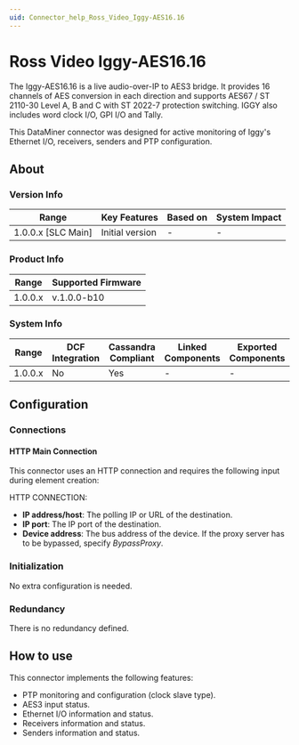```yaml
---
uid: Connector_help_Ross_Video_Iggy-AES16.16
---
```


# Ross Video Iggy-AES16.16

The Iggy-AES16.16 is a live audio-over-IP to AES3 bridge. It provides 16 channels of AES conversion in each direction and supports AES67 / ST 2110-30 Level A, B and C with ST 2022-7 protection switching. IGGY also includes word clock I/O, GPI I/O and Tally.

This DataMiner connector was designed for active monitoring of Iggy's Ethernet I/O, receivers, senders and PTP configuration.

## About

### Version Info

| Range                | Key Features     | Based on     | System Impact     |
|----------------------|------------------|--------------|-------------------|
| 1.0.0.x \[SLC Main\] | Initial version  | \-           | \-                |

### Product Info

| Range     | Supported Firmware     |
|-----------|------------------------|
| 1.0.0.x   | v.1.0.0-b10            |

### System Info

| Range     | DCF Integration     | Cassandra Compliant     | Linked Components     | Exported Components     |
|-----------|---------------------|-------------------------|-----------------------|-------------------------|
| 1.0.0.x   | No                  | Yes                     | \-                    | \-                      |

## Configuration

### Connections

#### HTTP Main Connection

This connector uses an HTTP connection and requires the following input during element creation:

HTTP CONNECTION:

- **IP address/host**: The polling IP or URL of the destination.
- **IP port**: The IP port of the destination.
- **Device address**: The bus address of the device. If the proxy server has to be bypassed, specify *BypassProxy*.

### Initialization

No extra configuration is needed.

### Redundancy

There is no redundancy defined.

## How to use

This connector implements the following features:

- PTP monitoring and configuration (clock slave type).
- AES3 input status.
- Ethernet I/O information and status.
- Receivers information and status.
- Senders information and status.
